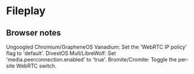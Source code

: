 # Fileplay

## Browser notes

Ungoogled Chromium/GrapheneOS Vanadium: Set the 'WebRTC IP policy' flag to 'default'.
DivestOS Mull/LibreWolf: Set 'media.peerconnection.enabled' to 'true'.
Bromite/Cromite: Toggle the per-site WebRTC switch.
